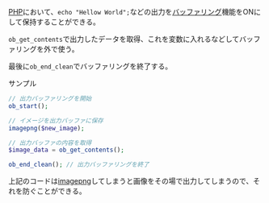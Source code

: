 

[PHP](PHP.md)において、`echo "Hellow World";`などの出力を[バッファリング](バッファリング.md)機能をONにして保持することができる。

`ob_get_contents`で出力したデータを取得、これを変数に入れるなどしてバッファリングを外で使う。

最後に`ob_end_clean`でバッファリングを終了する。

サンプル
```php
// 出力バッファリングを開始
ob_start(); 

// イメージを出力バッファに保存
imagepng($new_image);

// 出力バッファの内容を取得
$image_data = ob_get_contents(); 

ob_end_clean(); // 出力バッファリングを終了
```
上記のコードは[imagepng](imagepng.md)してしまうと画像をその場で出力してしまうので、それを防ぐことができる。